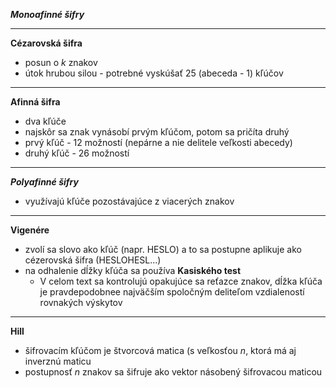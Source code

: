 ***Monoafinné šifry***
***
**Cézarovská šifra**
- posun o $k$ znakov
- útok hrubou silou - potrebné vyskúšať 25 (abeceda - 1) kľúčov
***
**Afinná šifra**
- dva kľúče
- najskôr sa znak vynásobí prvým kľúčom, potom sa pričíta druhý
- prvý kľúč - 12 možností (nepárne a nie delitele veľkosti abecedy)
- druhý kľúč - 26 možností
***
***Polyafinné šifry***
- využívajú kľúče pozostávajúce z viacerých znakov
***
**Vigenére**
- zvolí sa slovo ako kľúč (napr. HESLO) a to sa postupne aplikuje ako cézerovská šifra (HESLOHESL...)
- na odhalenie dĺžky kľúča sa používa **Kasiského test**
	- V celom text sa kontrolujú opakujúce sa reťazce znakov, dĺžka kľúča je pravdepodobnee najväčším spoločným deliteľom vzdialeností rovnakých výskytov
***
**Hill**
- šifrovacím kľúčom je štvorcová matica (s veľkosťou $n$, ktorá má aj inverznú maticu
- postupnosť $n$ znakov sa šifruje ako vektor násobený šifrovacou maticou